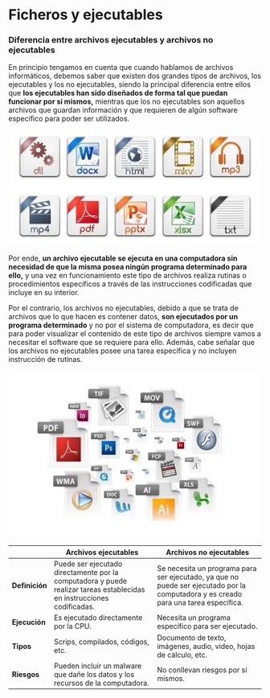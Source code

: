 # Ficheros y ejecutables

### **Diferencia entre archivos ejecutables y archivos no ejecutables** <a href="#diferencia_entre_archivos_ejecutables_y_archivos_no_ejecutables" id="diferencia_entre_archivos_ejecutables_y_archivos_no_ejecutables"></a>

En principio tengamos en cuenta que cuando hablamos de archivos informáticos, debemos saber que existen dos grandes tipos de archivos, los ejecutables y los no ejecutables, siendo la principal diferencia entre ellos que **los ejecutables han sido diseñados de forma tal que puedan funcionar por sí mismos,** mientras que los no ejecutables son aquellos archivos que guardan información y que requieren de algún software específico para poder ser utilizados.

&#x20;                                          ![](../../.gitbook/assets/image.png)

Por ende, **un archivo ejecutable se ejecuta en una computadora sin necesidad de que la misma posea ningún programa determinado para ello,** y una vez en funcionamiento este tipo de archivos realiza rutinas o procedimientos específicos a través de las instrucciones codificadas que incluye en su interior.

Por el contrario, los archivos no ejecutables, debido a que se trata de archivos que lo que hacen es contener datos, **son ejecutados por un programa determinado** y no por el sistema de computadora, es decir que para poder visualizar el contenido de este tipo de archivos siempre vamos a necesitar el software que se requiere para ello. Además, cabe señalar que los archivos no ejecutables posee una tarea específica y no incluyen instrucción de rutinas.

&#x20;                                            ![](<../../.gitbook/assets/image (13).png>)

|                | Archivos ejecutables                                                                                                   | Archivos no ejecutables                                                                                                             |
| -------------- | ---------------------------------------------------------------------------------------------------------------------- | ----------------------------------------------------------------------------------------------------------------------------------- |
| **Definición** | Puede ser ejecutado directamente por la computadora y puede realizar tareas establecidas en instrucciones codificadas. | Se necesita un programa para ser ejecutado, ya que no puede ser ejecutado por la computadora y es creado para una tarea específica. |
| **Ejecución**  | Es ejecutado directamente por la CPU.                                                                                  | Necesita un programa específico para ser ejecutado.                                                                                 |
| **Tipos**      | Scrips, compilados, códigos, etc.                                                                                      | Documento de texto, imágenes, audio, video, hojas de cálculo, etc.                                                                  |
| **Riesgos**    | Pueden incluir un malware que dañe los datos y los recursos de la computadora.                                         | No conllevan riesgos por sí mismos.                                                                                                 |
